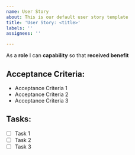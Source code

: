 ```yaml
---
name: User Story
about: This is our default user story template
title: 'User Story: <title>'
labels: ''
assignees: ''

---
```


As a **role** I can **capability** so that **received benefit**

## Acceptance Criteria:

- Acceptance Criteria 1
- Acceptance Criteria 2
- Acceptance Criteria 3


## Tasks:

- [ ]  Task 1
- [ ]  Task 2
- [ ]  Task 3
